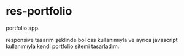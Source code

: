 # res-portfolio
portfolio app.

responsive tasarım şeklinde bol css kullanımıyla ve ayrıca javascript kullanımıyla kendi portfolio sitemi tasarladım.
